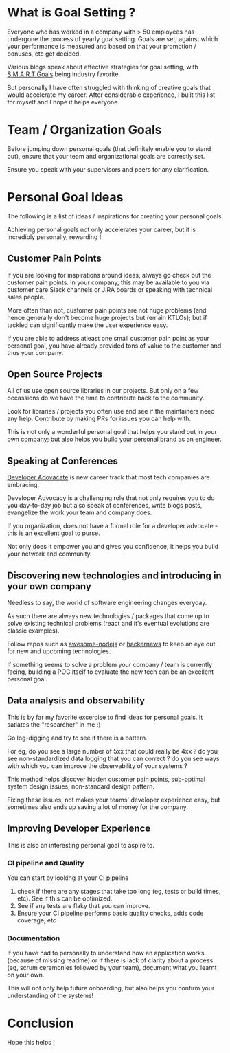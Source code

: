 # What is Goal Setting ?
Everyone who has worked in a company with > 50 employees has undergone the process of yearly goal setting. Goals are set; against which your performance is measured and based on that your promotion / bonuses, etc get decided.

Various blogs speak about effective strategies for goal setting, with [S.M.A.R.T Goals](https://www.atlassian.com/blog/productivity/how-to-write-smart-goals) being industry favorite.

But personally I have often struggled with thinking of creative goals that would accelerate my career. After considerable experience, I built this list for myself and I hope it helps everyone.


# Team / Organization Goals
Before jumping down personal goals (that definitely enable you to stand out), ensure that your team and organizational goals are correctly set. 

Ensure you speak with your supervisors and peers for any clarification. 

# Personal Goal Ideas

The following is a list of ideas / inspirations for creating your personal goals. 

Achieving personal goals not only accelerates your career, but it is incredibly personally, rewarding !

## Customer Pain Points

If you are looking for inspirations around ideas, always go check out the customer pain points. In your company, this may be available to you via customer care Slack channels or JIRA boards or speaking with technical sales people.

More often than not, customer pain points are not huge problems (and hence generally don't become huge projects but remain KTLOs); but if tackled can significantly make the user experience easy. 

If you are able to address atleast one small customer pain point as your personal goal, you have already provided tons of value to the customer and thus your company. 

## Open Source Projects

All of us use open source libraries in our projects. But only on a few occassions do we have the time to contribute back to the community. 

Look for libraries / projects you often use and see if the maintainers need any help. Contribute by making PRs for issues you can help with. 

This is not only a wonderful personal goal that helps you stand out in your own company; but also helps you build your personal brand as an engineer.

## Speaking at Conferences

[Developer Adovacate](https://www.freecodecamp.org/news/what-the-heck-is-a-developer-advocate-87ab4faccfc4/) is new career track that most tech companies are embracing.

Developer Advocacy is a challenging role that not only requires you to do you day-to-day job but also speak at conferences, write blogs posts, evangelize the work your team and company does.

If you organization, does not have a formal role for a developer advocate - this is an excellent goal to purse. 

Not only does it empower you and gives you confidence, it helps you build your network and community.

## Discovering new technologies and introducing in your own company

Needless to say, the world of software engineering changes everyday. 

As such there are always new technologies / packages that come up to solve existing technical problems (react and it's eventual evolutions are classic examples).

Follow repos such as [awesome-nodejs](https://github.com/sindresorhus/awesome-nodejs) or [hackernews](https://news.ycombinator.com/) to keep an eye out for new and upcoming technologies.

If something seems to solve a problem your company / team is currently facing, building a POC itself to evaluate the new tech can be an excellent personal goal.


## Data analysis and observability

This is by far my favorite excercise to find ideas for personal goals. It satiates the "researcher" in me :) 

Go log-digging and try to see if there is a pattern.

For eg, do you see a large number of 5xx that could really be 4xx ? do you see non-standardized data logging that you can correct ? do you see ways with which you can improve the observability of your systems ?

This method helps discover hidden customer pain points, sub-optimal system design issues, non-standard design pattern. 

Fixing these issues, not makes your teams' developer experience easy, but sometimes also ends up saving a lot of money for the company.

## Improving Developer Experience

This is also an interesting personal goal to aspire to.

### CI pipeline and Quality
You can start by looking at your CI pipeline

1. check if there are any stages that take too long (eg, tests or build times, etc). See if this can be optimized.
2. See if any tests are flaky that you can improve.
3. Ensure your CI pipeline performs basic quality checks, adds code coverage, etc

### Documentation

If you have had to personally to understand how an application works (because of missing readme) or if there is lack of clarity about a  process (eg, scrum ceremonies followed by your team), document what you learnt on your own.

This will not only help future onboarding, but also helps you confirm your understanding of the systems!

# Conclusion
Hope this helps !
